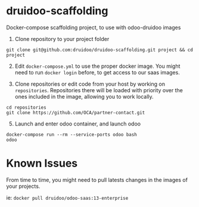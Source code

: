 # druidoo-scaffolding
Docker-compose scaffolding project, to use with odoo-druidoo images


1. Clone repository to your project folder
```
git clone git@github.com:druidoo/druidoo-scaffolding.git project && cd project
```

2. Edit `docker-compose.yml` to use the proper docker image. You might need to run `docker login` before, to get access to our saas images.

3. Clone repositories or edit code from your host by working on `repositories`. Repositories there will be loaded with priority over the ones included in the image, allowing you to work locally.
```
cd repositories
git clone https://github.com/OCA/partner-contact.git
```

5. Launch and enter odoo container, and launch odoo
```
docker-compose run --rm --service-ports odoo bash
odoo
```

# Known Issues

From time to time, you might need to pull latests changes in the images of your projects.

ie: `docker pull druidoo/odoo-saas:13-enterprise`

